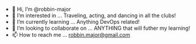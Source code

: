- 👋 Hi, I’m @robbin-major
- 👀 I’m interested in ... Traveling, acting, and dancing in all the clubs!
- 🌱 I’m currently learning ... Anything DevOps related!
- 💞️ I’m looking to collaborate on ... ANYTHING that will futher my learning!
- 📫 How to reach me ... robbin.major@gmail.com

<!---
robbin-major/robbin-major is a ✨ special ✨ repository because its `README.md` (this file) appears on your GitHub profile.
You can click the Preview link to take a look at your changes.
--->
